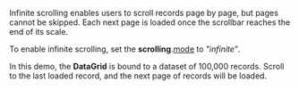 Infinite scrolling enables users to scroll records page by page, but pages cannot be skipped. Each next page is loaded once the scrollbar reaches the end of its scale.

To enable infinite scrolling, set the **scrolling**.[mode](/Documentation/ApiReference/UI_Widgets/dxDataGrid/Configuration/scrolling/#mode) to *"infinite"*.

In this demo, the **DataGrid** is bound to a dataset of 100,000 records. Scroll to the last loaded record, and the next page of records will be loaded.
